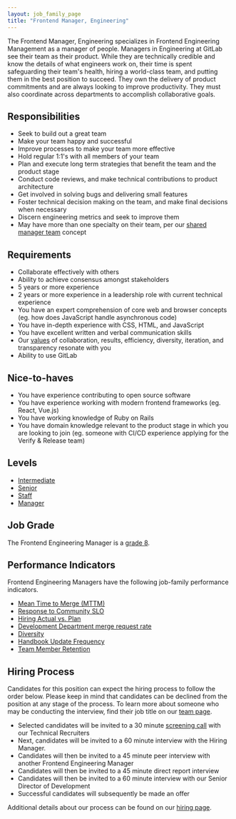 ```yaml
---
layout: job_family_page
title: "Frontend Manager, Engineering"
---
```


The Frontend Manager, Engineering specializes in Frontend Engineering Management as a manager of people. Managers in Engineering at GitLab see their team as their product. While they are technically credible and know the details of what engineers work on, their time is spent safeguarding their team's health, hiring a world-class team, and putting them in the best position to succeed. They own the delivery of product commitments and are always looking to improve productivity. They must also coordinate across departments to accomplish collaborative goals.

## Responsibilities

* Seek to build out a great team
* Make your team happy and successful
* Improve processes to make your team more effective
* Hold regular 1:1's with all members of your team
* Plan and execute long term strategies that benefit the team and the product stage
* Conduct code reviews, and make technical contributions to product architecture
* Get involved in solving bugs and delivering small features
* Foster technical decision making on the team, and make final decisions when necessary
* Discern engineering metrics and seek to improve them
* May have more than one specialty on their team, per our [shared manager team](/handbook/engineering/#starting-new-teams) concept


## Requirements

* Collaborate effectively with others
* Ability to achieve consensus amongst stakeholders
* 5 years or more experience
* 2 years or more experience in a leadership role with current technical experience
* You have an expert comprehension of core web and browser concepts (eg. how does JavaScript handle asynchronous code)
* You have in-depth experience with CSS, HTML, and JavaScript
* You have excellent written and verbal communication skills
* Our [values](/handbook/values/) of collaboration, results, efficiency, diversity, iteration, and transparency resonate with you
* Ability to use GitLab

## Nice-to-haves

* You have experience contributing to open source software
* You have experience working with modern frontend frameworks (eg. React, Vue.js)
* You have working knowledge of Ruby on Rails
* You have domain knowledge relevant to the product stage in which you are looking to join (eg. someone with CI/CD experience applying for the Verify & Release team)

## Levels

* [Intermediate](https://about.gitlab.com/job-families/engineering/development/frontend/intermediate)
* [Senior](https://about.gitlab.com/job-families/engineering/development/frontend/senior)
* [Staff](https://about.gitlab.com/job-families/engineering/development/frontend/staff)
* [Manager](https://about.gitlab.com/job-families/engineering/development/frontend/manager)

## Job Grade

The Frontend Engineering Manager is a [grade 8](/handbook/total-rewards/compensation/compensation-calculator/#gitlab-job-grades).

## Performance Indicators
Frontend Engineering Managers have the following job-family performance indicators.

* [Mean Time to Merge (MTTM)](/handbook/engineering/development/performance-indicators/#mean-time-to-merge-mttm)
* [Response to Community SLO](/handbook/engineering/development/performance-indicators/#response-to-community-slo)
* [Hiring Actual vs. Plan](/handbook/engineering/performance-indicators/#engineering-hiring-actual-vs-plan)
* [Development Department merge request rate](/handbook/engineering/development/performance-indicators/#development-department-mr-rate)
* [Diversity](/handbook/engineering/performance-indicators/#diversity)
* [Handbook Update Frequency](/handbook/engineering/performance-indicators/#handbook-update-frequency)
* [Team Member Retention](/handbook/engineering/performance-indicators/#team-member-retention)

## Hiring Process

Candidates for this position can expect the hiring process to follow the order below. Please keep in mind that candidates can be declined from the position at any stage of the process. To learn more about someone who may be conducting the interview, find their job title on our [team page](/company/team).

* Selected candidates will be invited to a 30 minute [screening call](/handbook/hiring/#screening-call) with our Technical Recruiters
* Next, candidates will be invited to a 60 minute interview with the Hiring Manager.
* Candidates will then be invited to a 45 minute peer interview with another Frontend Engineering Manager
* Candidates will then be invited to a 45 minute direct report interview
* Candidates will then be invited to a 60 minute interview with our Senior Director of Development
* Successful candidates will subsequently be made an offer

Additional details about our process can be found on our [hiring page](/handbook/hiring).
